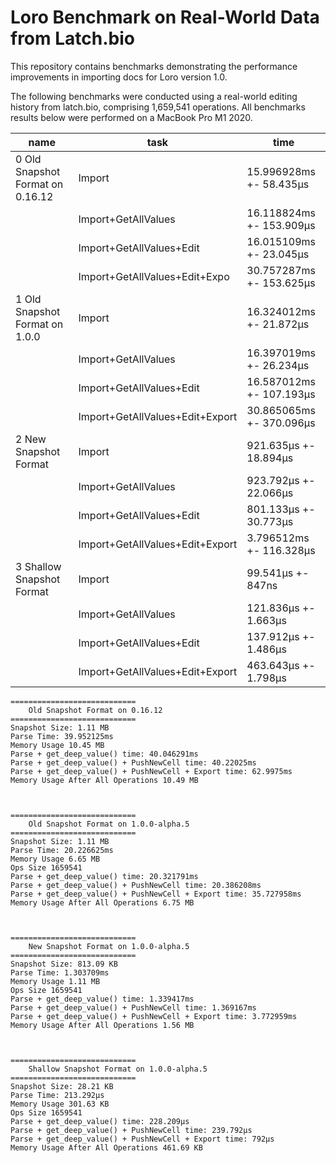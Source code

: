 # Loro Benchmark on Real-World Data from Latch.bio

This repository contains benchmarks demonstrating the performance improvements
in importing docs for Loro version 1.0.

The following benchmarks were conducted using a real-world editing history from
latch.bio, comprising 1,659,541 operations. All benchmarks results below were
performed on a MacBook Pro M1 2020.

| name                             | task                            | time                     |
| -------------------------------- | ------------------------------- | ------------------------ |
| 0 Old Snapshot Format on 0.16.12 | Import                          | 15.996928ms +- 58.435µs  |
|                                  | Import+GetAllValues             | 16.118824ms +- 153.909µs |
|                                  | Import+GetAllValues+Edit        | 16.015109ms +- 23.045µs  |
|                                  | Import+GetAllValues+Edit+Expo   | 30.757287ms +- 153.625µs |
| 1 Old Snapshot Format on 1.0.0   | Import                          | 16.324012ms +- 21.872µs  |
|                                  | Import+GetAllValues             | 16.397019ms +- 26.234µs  |
|                                  | Import+GetAllValues+Edit        | 16.587012ms +- 107.193µs |
|                                  | Import+GetAllValues+Edit+Export | 30.865065ms +- 370.096µs |
| 2 New Snapshot Format            | Import                          | 921.635µs +- 18.894µs    |
|                                  | Import+GetAllValues             | 923.792µs +- 22.066µs    |
|                                  | Import+GetAllValues+Edit        | 801.133µs +- 30.773µs    |
|                                  | Import+GetAllValues+Edit+Export | 3.796512ms +- 116.328µs  |
| 3 Shallow Snapshot Format        | Import                          | 99.541µs +- 847ns        |
|                                  | Import+GetAllValues             | 121.836µs +- 1.663µs     |
|                                  | Import+GetAllValues+Edit        | 137.912µs +- 1.486µs     |
|                                  | Import+GetAllValues+Edit+Export | 463.643µs +- 1.798µs     |

```log
============================
    Old Snapshot Format on 0.16.12
============================
Snapshot Size: 1.11 MB
Parse Time: 39.952125ms
Memory Usage 10.45 MB
Parse + get_deep_value() time: 40.046291ms
Parse + get_deep_value() + PushNewCell time: 40.22025ms
Parse + get_deep_value() + PushNewCell + Export time: 62.9975ms
Memory Usage After All Operations 10.49 MB



============================
    Old Snapshot Format on 1.0.0-alpha.5
============================
Snapshot Size: 1.11 MB
Parse Time: 20.226625ms
Memory Usage 6.65 MB
Ops Size 1659541
Parse + get_deep_value() time: 20.321791ms
Parse + get_deep_value() + PushNewCell time: 20.386208ms
Parse + get_deep_value() + PushNewCell + Export time: 35.727958ms
Memory Usage After All Operations 6.75 MB



============================
    New Snapshot Format on 1.0.0-alpha.5
============================
Snapshot Size: 813.09 KB
Parse Time: 1.303709ms
Memory Usage 1.11 MB
Ops Size 1659541
Parse + get_deep_value() time: 1.339417ms
Parse + get_deep_value() + PushNewCell time: 1.369167ms
Parse + get_deep_value() + PushNewCell + Export time: 3.772959ms
Memory Usage After All Operations 1.56 MB



============================
    Shallow Snapshot Format on 1.0.0-alpha.5
============================
Snapshot Size: 28.21 KB
Parse Time: 213.292µs
Memory Usage 301.63 KB
Ops Size 1659541
Parse + get_deep_value() time: 228.209µs
Parse + get_deep_value() + PushNewCell time: 239.792µs
Parse + get_deep_value() + PushNewCell + Export time: 792µs
Memory Usage After All Operations 461.69 KB
```
